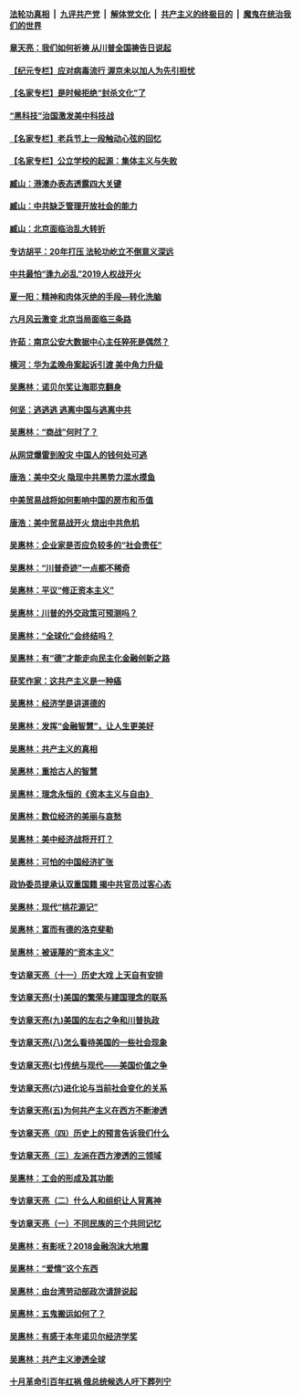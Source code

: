 ####  [法轮功真相](../../../../basic/blob/master/README.md?t=07042131) &nbsp;|&nbsp; [九评共产党](../../../../9ping.md/blob/master/README.md?t=07042131) &nbsp;|&nbsp; [解体党文化](../../../../jtdwh.md/blob/master/README.md?t=07042131)  &nbsp;|&nbsp; [共产主义的终极目的](../../../../gczydzjmd.md/blob/master/README.md?t=07042131) &nbsp;|&nbsp; [魔鬼在统治我们的世界](../../../../mgztzwmdsj.md/blob/master/README.md?t=07042131) 

#### [章天亮：我们如何祈祷 从川普全国祷告日说起](../pages/nsc423/n11944627.md?t=07042131) 

#### [【纪元专栏】应对病毒流行 渥京未以加人为先引担忧](../pages/nsc423/n11875714.md?t=07042131) 

#### [【名家专栏】是时候拒绝“封杀文化”了](../pages/nsc423/n11814093.md?t=07042131) 

#### [“黑科技”治国激发美中科技战](../pages/nsc423/n11638056.md?t=07042131) 

#### [【名家专栏】老兵节上一段触动心弦的回忆](../pages/nsc423/n11646016.md?t=07042131) 

#### [【名家专栏】公立学校的起源：集体主义与失败](../pages/nsc423/n11601833.md?t=07042131) 

#### [臧山：港澳办表态透露四大关键](../pages/nsc423/n11421628.md?t=07042131) 

#### [臧山：中共缺乏管理开放社会的能力](../pages/nsc423/n11407457.md?t=07042131) 

#### [臧山：北京面临治乱大转折](../pages/nsc423/n11406895.md?t=07042131) 

#### [专访胡平：20年打压 法轮功屹立不倒意义深远](../pages/nsc423/n11398800.md?t=07042131) 

#### [中共最怕“逢九必乱”2019人权战开火](../pages/nsc423/n11385248.md?t=07042131) 

#### [夏一阳：精神和肉体灭绝的手段—转化洗脑](../pages/nsc423/n11368250.md?t=07042131) 

#### [六月风云激变 北京当局面临三条路](../pages/nsc423/n11313668.md?t=07042131) 

#### [许茹：南京公安大数据中心主任猝死是偶然？](../pages/nsc423/n11064744.md?t=07042131) 

#### [横河：华为孟晚舟案起诉引渡 美中角力升级](../pages/nsc423/n11027230.md?t=07042131) 

#### [吴惠林：诺贝尔奖让海耶克翻身](../pages/nsc423/n10890049.md?t=07042131) 

#### [何坚：逃逃逃 逃离中国与逃离中共](../pages/nsc423/n10592891.md?t=07042131) 

#### [吴惠林：“商战”何时了？](../pages/nsc423/n10573558.md?t=07042131) 

#### [从网贷爆雷到股灾 中国人的钱何处可逃](../pages/nsc423/n10572800.md?t=07042131) 

#### [唐浩：美中交火 隐现中共黑势力混水摸鱼](../pages/nsc423/n10544040.md?t=07042131) 

#### [中美贸易战将如何影响中国的房市和币值](../pages/nsc423/n10543697.md?t=07042131) 

#### [唐浩：美中贸易战开火 烧出中共危机](../pages/nsc423/n10540126.md?t=07042131) 

#### [吴惠林：企业家是否应负较多的“社会责任”](../pages/nsc423/n10535022.md?t=07042131) 

#### [吴惠林：“川普奇迹”一点都不稀奇](../pages/nsc423/n10512808.md?t=07042131) 

#### [吴惠林：平议“修正资本主义”](../pages/nsc423/n10495724.md?t=07042131) 

#### [吴惠林：川普的外交政策可预测吗？](../pages/nsc423/n10462387.md?t=07042131) 

#### [吴惠林：“全球化”会终结吗？](../pages/nsc423/n10452838.md?t=07042131) 

#### [吴惠林：有“德”才能走向民主化金融创新之路](../pages/nsc423/n10432292.md?t=07042131) 

#### [获奖作家：这共产主义是一种癌](../pages/nsc423/n10431541.md?t=07042131) 

#### [吴惠林：经济学是讲道德的](../pages/nsc423/n10398014.md?t=07042131) 

#### [吴惠林：发挥“金融智慧”，让人生更美好](../pages/nsc423/n10375019.md?t=07042131) 

#### [吴惠林：共产主义的真相](../pages/nsc423/n10351394.md?t=07042131) 

#### [吴惠林：重拾古人的智慧](../pages/nsc423/n10337691.md?t=07042131) 

#### [吴惠林：理念永恒的《资本主义与自由》](../pages/nsc423/n10316274.md?t=07042131) 

#### [吴惠林：数位经济的美丽与哀愁](../pages/nsc423/n10292946.md?t=07042131) 

#### [吴惠林：美中经济战将开打？](../pages/nsc423/n10258825.md?t=07042131) 

#### [吴惠林：可怕的中国经济扩张](../pages/nsc423/n10219147.md?t=07042131) 

#### [政协委员提承认双重国籍 揭中共官员过客心态](../pages/nsc423/n10208809.md?t=07042131) 

#### [吴惠林：现代“桃花源记”](../pages/nsc423/n10185234.md?t=07042131) 

#### [吴惠林：富而有德的洛克斐勒](../pages/nsc423/n10142264.md?t=07042131) 

#### [吴惠林：被诬蔑的“资本主义”](../pages/nsc423/n10124816.md?t=07042131) 

#### [专访章天亮（十一）历史大戏 上天自有安排](../pages/nsc423/n10094905.md?t=07042131) 

#### [专访章天亮(十)美国的繁荣与建国理念的联系](../pages/nsc423/n10094899.md?t=07042131) 

#### [专访章天亮(九)美国的左右之争和川普执政](../pages/nsc423/n10094889.md?t=07042131) 

#### [专访章天亮(八)怎么看待美国的一些社会现象](../pages/nsc423/n10094857.md?t=07042131) 

#### [专访章天亮(七)传统与现代——美国价值之争](../pages/nsc423/n10093140.md?t=07042131) 

#### [专访章天亮(六)进化论与当前社会变化的关系](../pages/nsc423/n10092036.md?t=07042131) 

#### [专访章天亮(五)为何共产主义在西方不断渗透](../pages/nsc423/n10083620.md?t=07042131) 

#### [专访章天亮（四）历史上的预言告诉我们什么](../pages/nsc423/n10083606.md?t=07042131) 

#### [专访章天亮（三）左派在西方渗透的三领域](../pages/nsc423/n10081115.md?t=07042131) 

#### [吴惠林：工会的形成及其功能](../pages/nsc423/n10080633.md?t=07042131) 

#### [专访章天亮（二）什么人和组织让人背离神](../pages/nsc423/n10076637.md?t=07042131) 

#### [专访章天亮（一）不同民族的三个共同记忆](../pages/nsc423/n10074188.md?t=07042131) 

#### [吴惠林：有影呒？2018金融泡沫大地震](../pages/nsc423/n10040534.md?t=07042131) 

#### [吴惠林：“爱情”这个东西](../pages/nsc423/n10019423.md?t=07042131) 

#### [吴惠林：由台湾劳动部政次请辞说起](../pages/nsc423/n9979679.md?t=07042131) 

#### [吴惠林：五鬼搬运如何了？](../pages/nsc423/n9925338.md?t=07042131) 

#### [吴惠林：有感于本年诺贝尔经济学奖](../pages/nsc423/n9871883.md?t=07042131) 

#### [吴惠林：共产主义渗透全球](../pages/nsc423/n9812748.md?t=07042131) 

#### [十月革命引百年红祸 俄总统候选人吁下葬列宁](../pages/nsc423/n9810182.md?t=07042131) 

